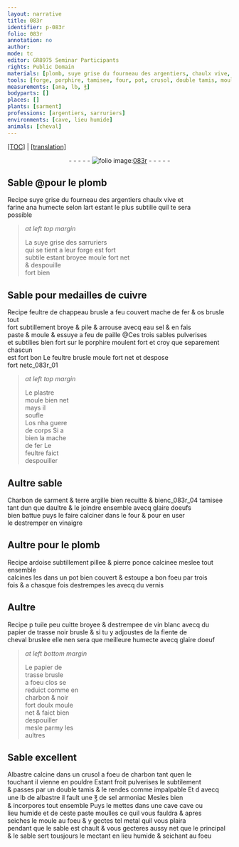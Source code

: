```yaml
---
layout: narrative
title: 083r
identifier: p-083r
folio: 083r
annotation: no
author:
mode: tc
editor: GR8975 Seminar Participants
rights: Public Domain
materials: [plomb, suye grise du fourneau des argentiers, chaulx vive, farine, suye grise des sarruriers, cuivre, feultre de chappeau brusle, mache de fer, os brusle, eau sel, paille, porphire, feultre brusle, plastre, os, feultre, Charbon de sarment, terre argille, glaire doeufs bien battue, vinaigre, ardoise subtillement pillee, pierre ponce calcinee, vernis, tuile peu cuitte broyee, vin blanc, papier de trasse noir brusle, fiente de cheval bruslee, glaire doeuf, papier de trasse brusle, charbon, Albastre calcine, albastre, sel armoniac, metal]
tools: [forge, porphire, tamisee, four, pot, crusol, double tamis, moule]
measurements: [ana, lb, ℥]
bodyparts: []
places: []
plants: [sarment]
professions: [argentiers, sarruriers]
environments: [cave, lieu humide]
animals: [cheval]
---
```


 <p><a href="{{ site.baseurl }}/diplomatic/">[TOC]</a> | <a href="{{ site.baseurl }}/texts/p-083r_tl/" target="_blank">[translation]</a></p><div class="folio" align="center">- - - - - <a href="http://gallica.bnf.fr/ark:/12148/btv1b10500001g/f171.item" target="_blank"><img src="https://cu-mkp.github.io/2017-workshop-edition/assets/photo-icon.png" alt="folio image: " style="display:inline-block; margin-bottom:-3px;"/>083r</a> - - - - - </div>  
  

## Sable @pour le <span class="m">plomb</span>

 
R<span class="exp">ecipe</span> <span class="m">suye grise du fourneau des <span class="pro">argentiers</span></span> <span class="m">chaulx vive</span> et<br/> <span class="m">farine</span> <span class="ms">ana</span> humecte selon lart estant le plus subtilie quil te sera<br/> possible
 
> *at left top margin*
> 
> 
>   La <span class="m">suye grise des <span class="pro">sarruriers</span></span><br/> qui se tient a leur <span class="tl">forge</span> est fort<br/> subtile esta<span class="exp">n</span>t broyee moule fort net<br/> & despouille<br/> fort bien
 
 
  

## Sable pour medailles de <span class="m">cuivre</span>

 
R<span class="exp">ecipe</span> <span class="m">feultre de chappeau brusle</span> <span class="add">a feu couvert</span> <span class="m">mache de fer</span> & <span class="m">os brusle</span> tout<br/> fort subtillement broye & pile & arrouse avecq <span class="m">eau sel</span> & en fais<br/> paste & moule & essuye a feu de <span class="m">paille</span> <span class="add">@Ces trois sables pulverises<br/> et subtilies bien fort sur le <span class="tl"><span class="m">porphire</span></span> moulent fort et croy que separem<span class="exp">ent</span> chascun<br/> est fort bon Le <span class="m">feultre brusle</span> moule fort net et despose<br/> fort net</span>c_083r_01
 
> *at left top margin*
> 
> 
>   Le <span class="m">plastre</span><br/> moule bien net<br/> mays il<br/> soufle<br/> L<span class="m">os</span> nha guere<br/> de corps Si a<br/> bien la <span class="m">mache<br/> de fer</span> Le<br/> <span class="m">feultre</span> faict<br/> despouiller
 
 
  

## Aultre sable

 
<span class="m">Charbon de <span class="pa">sarment</span></span> & <span class="m">terre argille</span> <span class="del">bien recuitte &</span> <span class="add">bien</span>c_083r_04 <span class="tl">tamisee</span><br/> tant dun que daultre & le joindre ensemble avecq <span class="m">glaire doeufs<br/> bien battue</span> puys le faire calciner dans le <span class="tl">four</span> & pour en user<br/> le destremper en <span class="m">vinaigre</span>
 
 
  

## Aultre pour le <span class="m">plomb</span>

 
R<span class="exp">ecipe</span> <span class="m">ardoise subtillem<span class="exp">ent</span> pillee</span> & <span class="m">pierre ponce <span class="del">calcinee</span></span> meslee tout ensemble<br/> calcines les dans un <span class="tl">pot</span> bien couvert & estoupe a bon foeu par trois<br/> fois & a chasque fois destrempes les avecq du <span class="m">vernis</span>
 
 
  

## Aultre

 
R<span class="exp">ecipe</span> <span class="del">p</span> <span class="m">tuile peu cuitte broyee</span> & destrempee de <span class="m">vin blanc</span> avecq du<br/> <span class="m">papier de trasse noir brusle</span> & si tu y adjoustes de la <span class="m">fiente de<br/> <span class="al">cheval</span> bruslee</span> elle nen sera que meilleure humecte avecq <span class="m">glaire doeuf</span>
 
> *at left bottom margin*
> 
> 
>   Le <span class="m">papier de<br/> trasse brusle</span><br/> a foeu clos se<br/> reduict co<span class="exp">mm</span>e en<br/> <span class="m">charbon</span> & noir<br/> fort doulx moule<br/> net & faict bien<br/> despouiller<br/> mesle parmy les<br/> aultres
 
 
  

## Sable excellent

 
<span class="m">Albastre calcine</span> dans un <span class="tl">crusol</span> a foeu de <span class="m">charbon</span> tant quen le<br/> touchant il vienne en pouldre Esta<span class="exp">n</span>t froit pulverises le subtilem<span class="exp">ent</span><br/> & passes par un <span class="tl">double tamis</span> & le rendes co<span class="exp">mm</span>e impalpable Et <span class="del">d</span> avecq<br/> une <span class="ms">lb</span> de <span class="m">albastre</span> il fault une <span class="ms">℥</span> de <span class="m">sel armoniac</span> Mesles bien<br/> & incorpores tout ensemble Puys le mettes dans une <span class="del"><span class="env">cave</span></span> <span class="env">cave</span> ou<br/> <span class="env">lieu humide</span> et de ceste paste moulles ce quil vous fauldra & apres<br/> seiches le <span class="tl">moule</span> au foeu & y gectes tel <span class="m">metal</span> quil vous plaira<br/> pendant que le sable est chault & vous gecteres aussy net que le principal<br/> & le sable sert tousjours le mecta<span class="exp">n</span>t en <span class="env">lieu humide</span> & seichant au foeu
 
 